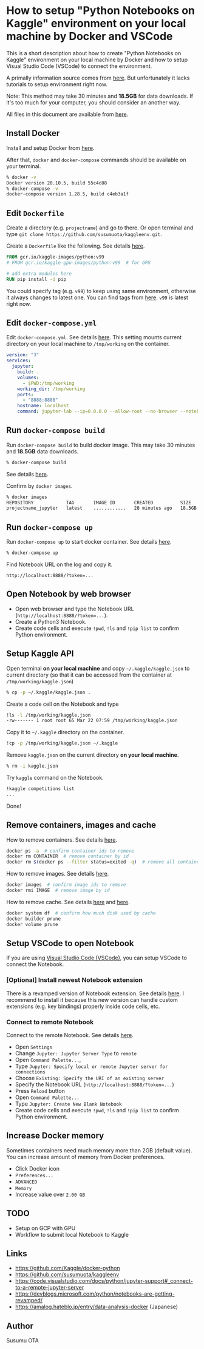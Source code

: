 # How to setup "Python Notebooks on Kaggle" environment on your local machine by Docker and VSCode

This is a short description about how to create "Python Notebooks on Kaggle" environment on your local machine by Docker and how to setup Visual Studio Code (VSCode) to connect the environment.

A primally information source comes from [here](https://github.com/Kaggle/docker-python). But unfortunately it lacks tutorials to setup environment right now.

Note: This method may take 30 minutes and **18.5GB** for data downloads. If it's too much for your computer, you should consider an another way.

All files in this document are available from [here](https://github.com/susumuota/kaggleenv).

## Install Docker

Install and setup Docker from [here](https://docs.docker.com/get-docker/).

After that, `docker` and `docker-compose` commands should be available on your terminal.

```sh
% docker -v
Docker version 20.10.5, build 55c4c88
% docker-compose -v
docker-compose version 1.28.5, build c4eb3a1f
```

## Edit `Dockerfile`

Create a directory (e.g. `projectname`) and go to there. Or open terminal and type `git clone https://github.com/susumuota/kaggleenv.git`.

Create a `Dockerfile` like the following. See details [here](https://docs.docker.com/engine/reference/builder/).

```Dockerfile
FROM gcr.io/kaggle-images/python:v99
# FROM gcr.io/kaggle-gpu-images/python:v99  # for GPU

# add extra modules here
RUN pip install -U pip
```

You could specify tag (e.g. `v99`) to keep using same environment, otherwise it always changes to latest one. You can find tags from [here](https://gcr.io/kaggle-images/python). `v99` is latest right now.

## Edit `docker-compose.yml`

Edit `docker-compose.yml`. See details [here](https://docs.docker.com/compose/). This setting mounts current directory on your local machine to `/tmp/working` on the container.

```yaml
version: "3"
services:
  jupyter:
    build: .
    volumes:
      - $PWD:/tmp/working
    working_dir: /tmp/working
    ports:
      - "8888:8888"
    hostname: localhost
    command: jupyter-lab --ip=0.0.0.0 --allow-root --no-browser --notebook-dir=/tmp/working
```

## Run `docker-compose build`

Run `docker-compose build` to build docker image. This may take 30 minutes and **18.5GB** data downloads.

```sh
% docker-compose build
```

See details [here](https://docs.docker.com/compose/reference/build/).

Confirm by `docker images`.

```sh
% docker images
REPOSITORY            TAG       IMAGE ID       CREATED          SIZE
projectname_jupyter   latest    ............   28 minutes ago   18.5GB
```

## Run `docker-compose up`

Run `docker-compose up` to start docker container. See details [here](https://docs.docker.com/compose/reference/up/).

```sh
% docker-compose up
```

Find Notebook URL on the log and copy it.

```
http://localhost:8888/?token=...
```

## Open Notebook by web browser

- Open web browser and type the Notebook URL (`http://localhost:8888/?token=...`).
- Create a Python3 Notebook.
- Create code cells and execute `!pwd`, `!ls` and `!pip list` to confirm Python environment.

## Setup Kaggle API

Open terminal **on your local machine** and copy `~/.kaggle/kaggle.json` to current directory (so that it can be accessed from the container at `/tmp/working/kaggle.json`)

```sh
% cp -p ~/.kaggle/kaggle.json .
```

Create a code cell on the Notebook and type

```sh
!ls -l /tmp/working/kaggle.json
-rw------- 1 root root 65 Mar 22 07:59 /tmp/working/kaggle.json
```

Copy it to `~/.kaggle` directory on the container.

```sh
!cp -p /tmp/working/kaggle.json ~/.kaggle
```

Remove `kaggle.json` on the current directory **on your local machine**.

```sh
% rm -i kaggle.json
```

Try `kaggle` command on the Notebook.

```sh
!kaggle competitions list
...
```

Done!

## Remove containers, images and cache

How to remove containers. See details [here](https://docs.docker.com/engine/reference/commandline/rm/).

```sh
docker ps -a  # confirm container ids to remove
docker rm CONTAINER  # remove container by id
docker rm $(docker ps --filter status=exited -q)  # remove all containers that have exited
```

How to remove images. See details [here](https://docs.docker.com/engine/reference/commandline/rmi/).

```sh
docker images  # confirm image ids to remove
docker rmi IMAGE  # remove image by id
```

How to remove cache. See details [here](https://docs.docker.com/engine/reference/commandline/builder_prune/) and [here](https://docs.docker.com/engine/reference/commandline/volume_prune/).

```sh
docker system df  # confirm how much disk used by cache
docker builder prune
docker volume prune
```

## Setup VSCode to open Notebook

If you are using [Visual Studio Code (VSCode)](https://code.visualstudio.com/), you can setup VSCode to connect the Notebook.

### [Optional] Install newest Notebook extension

There is a revamped version of Notebook extension. See details [here](https://devblogs.microsoft.com/python/notebooks-are-getting-revamped/). I recommend to install it because this new version can handle custom extensions (e.g. key bindings) properly inside code cells, etc.

### Connect to remote Notebook

Connect to the remote Notebook. See details [here](https://code.visualstudio.com/docs/python/jupyter-support#_connect-to-a-remote-jupyter-server).

- Open `Settings`
- Change `Jupyter: Jupyter Server Type` to `remote`
- Open `Command Palette...`,
- Type `Jupyter: Specify local or remote Jupyter server for connections`
- Choose `Existing: Specify the URI of an existing server`
- Specify the Notebook URL (`http://localhost:8888/?token=...`)
- Press `Reload` button
- Open `Command Palette...`
- Type `Jupyter: Create New Blank Notebook`
- Create code cells and execute `!pwd`, `!ls` and `!pip list` to confirm Python environment.

## Increase Docker memory

Sometimes containers need much memory more than 2GB (default value). You can increase amount of memory from Docker preferences.

- Click Docker icon
- `Preferences...`
- `ADVANCED`
- `Memory`
- Increase value over `2.00 GB`

## TODO

- Setup on GCP with GPU
- Workflow to submit local Notebook to Kaggle

## Links

- https://github.com/Kaggle/docker-python
- https://github.com/susumuota/kaggleenv
- https://code.visualstudio.com/docs/python/jupyter-support#_connect-to-a-remote-jupyter-server
- https://devblogs.microsoft.com/python/notebooks-are-getting-revamped/
- https://amalog.hateblo.jp/entry/data-analysis-docker  (Japanese)

## Author

Susumu OTA

